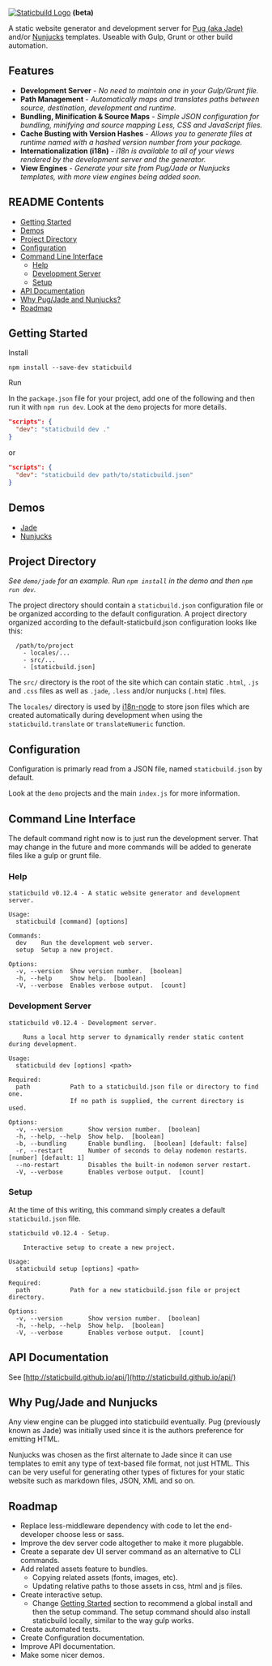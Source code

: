 [![Staticbuild Logo](http://staticbuild.github.io/lib/img/graffiti-logo-225x42.png)](http://staticbuild.github.io/) **(beta)**

A static website generator and development server for 
[Pug (aka Jade)](https://github.com/pugjs/pug) 
and/or 
[Nunjucks](https://github.com/mozilla/nunjucks) 
templates.
Useable with Gulp, Grunt or other build automation.

## Features

* **Development Server** - *No need to maintain one in your Gulp/Grunt file.*
* **Path Management** - *Automatically maps and translates paths between source, 
destination, development and runtime.*
* **Bundling, Minification &amp; Source Maps** - *Simple JSON configuration 
for bundling, minifying and source mapping Less, CSS and JavaScript files.*
* **Cache Busting with Version Hashes** - *Allows you to generate files at 
runtime named with a hashed version number from your package.*
* **Internationalization (i18n)** - *i18n is available to all of your views 
rendered by the development server and the generator.*
* **View Engines** - *Generate your site from Pug/Jade or Nunjucks templates, 
with more view engines being added soon.*

## README Contents

- [Getting Started](#getting-started)
- [Demos](#demos)
- [Project Directory](#project-directory)
- [Configuration](#configuration)
- [Command Line Interface](#command-line-interface)
  - [Help](#help)
  - [Development Server](#development-server)
  - [Setup](#setup)
- [API Documentation](#api-documentation)
- [Why Pug/Jade and Nunjucks?](#why-pug-jade-and-nunjucks)
- [Roadmap](#roadmap)

## Getting Started

Install

`npm install --save-dev staticbuild`

Run

In the `package.json` file for your project, add one of the following and then
run it with `npm run dev`. Look at the `demo` projects for more details.

```json
"scripts": {
  "dev": "staticbuild dev ."
}
```

or

```json
"scripts": {
  "dev": "staticbuild dev path/to/staticbuild.json"
}
```

## Demos

- [Jade](https://github.com/devoptix/staticbuild-demo-jade)
- [Nunjucks](https://github.com/devoptix/staticbuild-demo-nunjucks)

## Project Directory

_See `demo/jade` for an example. Run `npm install` in the demo and then 
`npm run dev`._

The project directory should contain a `staticbuild.json` configuration file 
or be organized according to the default configuration. A project directory
organized according to the default-staticbuild.json configuration looks like 
this:

```
  /path/to/project
	- locales/...
    - src/...
	- [staticbuild.json]
```

The `src/` directory is the root of the site which can contain static 
`.html`, `.js` and `.css` files as well as `.jade`, `.less` and/or nunjucks 
(`.htm`) files.

The `locales/` directory is used by 
[i18n-node](https://github.com/mashpie/i18n-node) 
to store json files which are created automatically during development when
using the `staticbuild.translate` or `translateNumeric` function.

## Configuration

Configuration is primarly read from a JSON file, named `staticbuild.json` by 
default.

Look at the `demo` projects and the main `index.js` for more information.

## Command Line Interface

The default command right now is to just run the development server.
That may change in the future and more commands will be added to generate
files like a gulp or grunt file.

### Help
```
staticbuild v0.12.4 - A static website generator and development server.

Usage:
  staticbuild [command] [options]

Commands:
  dev    Run the development web server.
  setup  Setup a new project.

Options:
  -v, --version  Show version number.  [boolean]
  -h, --help     Show help.  [boolean]
  -V, --verbose  Enables verbose output.  [count]
```

### Development Server
```
staticbuild v0.12.4 - Development server.

    Runs a local http server to dynamically render static content during development.

Usage:
  staticbuild dev [options] <path>

Required:
  path           Path to a staticbuild.json file or directory to find one.
                 If no path is supplied, the current directory is used.

Options:
  -v, --version       Show version number.  [boolean]
  -h, --help, --help  Show help.  [boolean]
  -b, --bundling      Enable bundling.  [boolean] [default: false]
  -r, --restart       Number of seconds to delay nodemon restarts.  [number] [default: 1]
  --no-restart        Disables the built-in nodemon server restart.
  -V, --verbose       Enables verbose output.  [count]
```

### Setup

At the time of this writing, this command simply creates a default 
`staticbuild.json` file.

```
staticbuild v0.12.4 - Setup.

    Interactive setup to create a new project.

Usage:
  staticbuild setup [options] <path>

Required:
  path           Path for a new staticbuild.json file or project directory.

Options:
  -v, --version       Show version number.  [boolean]
  -h, --help, --help  Show help.  [boolean]
  -V, --verbose       Enables verbose output.  [count]
```

## API Documentation

See [http://staticbuild.github.io/api/](http://staticbuild.github.io/api/)

## Why Pug/Jade and Nunjucks

Any view engine can be plugged into staticbuild eventually. Pug (previously 
known as Jade) was initially used since it is the authors preference for 
emitting HTML.

Nunjucks was chosen as the first alternate to Jade since it can use templates 
to emit any type of text-based file format, not just HTML. This can be very
useful for generating other types of fixtures for your static website such as
markdown files, JSON, XML and so on.

## Roadmap

- Replace less-middleware dependency with code to let the end-developer choose
less or sass.
- Improve the dev server code altogether to make it more plugabble.
- Create a separate dev UI server command as an alternative to CLI commands.
- Add related assets feature to bundles.
  - Copying related assets (fonts, images, etc).
  - Updating relative paths to those assets in css, html and js files.
- Create interactive setup.
  - Change [Getting Started](#getting-started) section to recommend a global 
install and then the setup command. The setup command should also install 
staticbuild locally, similar to the way gulp works.
- Create automated tests.
- Create Configuration documentation.
- Improve API documentation.
- Make some nicer demos.
